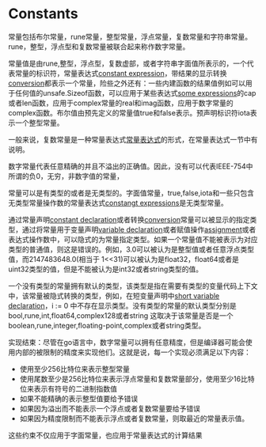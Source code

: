 # Constants
常量包括布尔常量，rune常量，整型常量，浮点常量，复数常量和字符串常量。rune，整型，浮点型和复数常量被联合起来称作数字常量。

常量值是由rune,整型，浮点型，复数虚部，或者字符串字面值所表示的，一个代表常量的标识符，常量表达式[constant expression]()，带结果的显示转换[conversion]()都表示一个常量，险些之外还有：一些内建函数的结果值例如可以用于任何值的unsafe.Sizeof函数，可以应用于某些表达式[some expressions]()的cap或者len函数，应用于complex常量的real和imag函数，应用于数字常量的complex函数。布尔值由预先定义的常量值true和false表示。预声明标识符iota表示一个整型常量。

一般来说，复数常量是一种常量表达式[常量表达式]()的形式，在常量表达式一节中有说明。

数字常量代表任意精确的并且不溢出的正确值。因此，没有可以代表IEEE-754中所谓的负0，无穷，非数字值的常量，

常量可以是有类型的或者是无类型的。字面值常量，true,false,iota和一些只包含无类型常量操作数的常量表达式[constangt expressions]()是无类型常量。

通过常量声明[constant declaration]()或者转换[conversion]()常量可以被显示的指定类型，通过将常量用于变量声明[variable declaration]()或者赋值操作[assignment]()或者表达式操作数中，可以隐式的为常量指定类型。如果一个常量值不能被表示为对应类型的普通值，则这是错误的。例如，3.0可以被认为是整型值或者任意浮点类型值，而2147483648.0(相当于 1<<31)可以被认为是float32，float64或者是uint32类型的值，但是不能被认为是int32或者string类型的值。

一个没有类型的常量拥有默认的类型，该类型是指在需要有类型的变量代码上下文中，该常量被隐式转换的类型，例如，在短变量声明中[short variable declaration]()，i := 0 中不存在显示类型。没有类型的常量的默认类型分别是bool,rune,int,float64,complex128或者string 这取决于该常量是否是一个boolean,rune,integer,floating-point,complex或者string类型。

实现结束：尽管在go语言中，数字常量可以拥有任意精度，但是编译器可能会使用内部的被限制的精度来实现他们。这就是说，每一个实现必须满足以下内容：
 - 使用至少256比特位来表示整型常量
 - 使用尾数至少是256比特位来表示浮点常量和复数常量部分，使用至少16比特位来表示有符号的二进制指数值
 - 如果不能精确的表示整型值要给予错误
 - 如果因为溢出而不能表示一个浮点或者复数常量要给予错误
 - 如果因为精度限制而不能表示浮点或者复数常量，则取最近的常量表示值。

这些约束不仅应用于字面常量，也应用于常量表达式的计算结果

